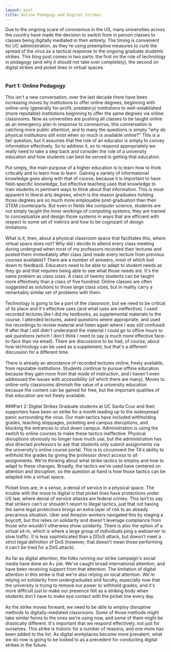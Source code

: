 ```yaml
---
layout: post
title: Online Pedagogy and Digital Strikes
---
```


Due to the ongoing scare of coronavirus in the US, many universities across the country have made the decision to switch from in person classes to classes being digitally mediated in their entirety. The timing is convenient for UC administration, as they're using preemptive measures to curb the spread of the virus as a tactical response to the ongoing graduate students strikes. This blog post comes in two parts: the first on the role of technology in pedagogy (and why it should not take over completely), the second on digital strikes and picket lines in virtual spaces.
<br/><br/>
### Part 1: Online Pedagogy
This isn't a new conversation, over the last decade there have been increasing moves by institutions to offer online degrees, beginning with online-only (generally for-profit, predatory) institutions to well-established (more reputable) institutions beginning to offer the same degrees via online classrooms. Now as universities are pushing all classes to be taught online as an emergency plan in response to coronavirus, this conversation is catching more public attention, and to many the questions is simply "why do physical institutions still exist when so much is available online?" This is a fair question, but it assumes that the role of an educator is simply to convey information effectively. So to address it, so to respond appropriately we really need to take a step back and consider the role of a university education and how students can best be served in getting that education.
<br/><br/>
Put simply, the main purpose of a higher education is to learn how to think critically and to learn how to learn. Gaining a variety of informational knowledge goes along with that of course, because it is important to have field-specific knowledge, but effective teaching uses that knowledge to train students in pertinent ways to think about that information. This is most apparent in liberal arts degrees, which is the reason graduates holding those degrees are so much more employable post-graduation than their STEM counterparts. But even in fields like computer science, students are not simply taught the inner workings of computing systems, they are trained to conceptualize and design those systems in ways that are efficient with respect to some set of metrics and how to be cognizant of design limitations.
<br/><br/>
What is it, then, about a physical classroom space that facilitates this, where virtual space does not? Why did I decide to attend every class meeting during undergrad when most of my professors recorded their lectures and posted them immediately after class (and made every lecture from previous courses available)? There are a number of answers, most of which boil down to feedback. Educators need to be able to adapt to student needs as they go and that requires being able to see what those needs are. It's the same problem as class sizes. A class of twenty students can be taught more effectively than a class of five hundred. Online classes are often suggested as solutions to those large class sizes, but in reality carry a remarkably similar set of problems with them.
<br/><br/>
Technology is going to be a part of the classroom, but we need to be critical of its place and it's effective uses (and what uses are ineffective). I used recorded lectures like I did my textbooks, as supplemental materials to the course. I attended lectures, asked questions where appropriate, and used the recordings to review material and listen again where I was still confused. If after that I still didn't understand the material I could go to office hours to ask questions (which I don't think I need to say is much more effective face-to-face than via email). There are discussions to be had, of course, about how technology can be used as a supplement, but that's a different discussion for a different time.
<br/><br/>
There is already an abundance of recorded lectures online, freely available, from reputable institutions. Students continue to pursue offline education because they gain more from that mode of instruction, and I haven't even addressed the issues with accessibility (of which there are many). Moves to online-only classrooms diminish the value of a university education because the content can be gained for free, but the important qualities of that education are not freely available.
<br/><br/>
###Part 2: Digital Strikes
Graduate students at UC Santa Cruz and their supporters have been on strike for a month leading up to the widespread panic surrounding the virus. Our main tactics have included withholding grades, teaching stoppages, picketing and campus disruptions, and blocking the entrances to shut down campus. Administration is using the switch to online courses to make these tactics ineffective. Physical disruptions obviously no longer have much use, but the administration has also directed professors to ask that students only submit assignments via the university's online course portal. This is to circumvent the TA's ability to withhold the grades by giving the professor direct access to all assignments. We're thinking about what strike tactics to employ and how to adapt to these changes. Broadly, the tactics we've used have centered on attention and disruption, so the question at hand is how those tactics can be adapted into a virtual space.
<br/><br/>
Picket lines are, in a sense, a denial of service in a physical space. The trouble with the move to digital is that picket lines have protections under US law, where denial of service attacks are federal crimes. This isn't to say that strikers can't or shouldn't resort to illegal tactics, just that not having the same legal protections brings an extra layer of risk to an already precarious situation. Uber and Amazon workers navigated this by staging a boycott, but this relies on solidarity and doesn't leverage compliance from those who wouldn't otherwise show solidarity. There is also the option of a virtual sit-in, which is where a large group of individuals ping a webserver to slow traffic. It is less sophisticated than a DDoS attack, but doesn't meet a strict legal definition of DoS (however, that doesn't mean those performing it can't be tried for a DoS attack).
<br/><br/>
As far as digital attention, the folks running our strike campaign's social media have done an A+ job. We've caught broad international attention, and have been receiving support from that attention. The limitation of digital attention in this strike is that we're also relying on local attention. We're relying on solidarity from undergraduates and faculty, especially now that the university is trying to remove our power to withhold grades, and it's more difficult just to make our presence felt as a striking body when students don't have to make eye contact with the picket line every day.
<br/><br/>
As the strike moves forward, we need to be able to employ disruptive methods to digitally-mediated classrooms. Some of those methods might take similar forms to the ones we're using now, and some of them might be drastically different. It's important that we respond effectively, not just for ourselves. This strike is historic for a number of reasons, and one more has been added to the list. As digital workplaces become more prevalent, what we do now is going to be looked to as a precedent for conducting digital strikes in the future.